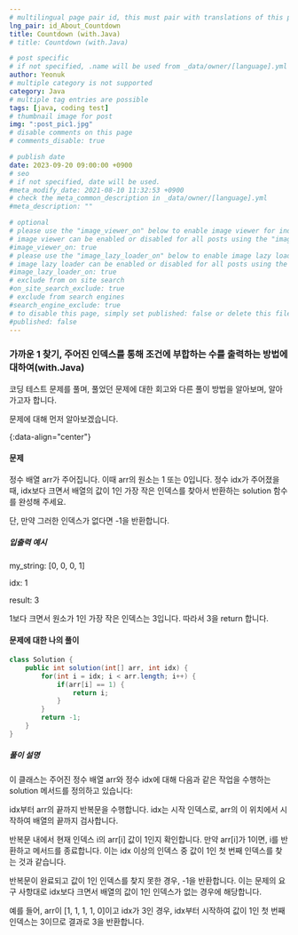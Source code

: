 ```yaml
---
# multilingual page pair id, this must pair with translations of this page. (This name must be unique)
lng_pair: id_About_Countdown
title: Countdown (with.Java)
# title: Countdown (with.Java)

# post specific
# if not specified, .name will be used from _data/owner/[language].yml
author: Yeonuk
# multiple category is not supported
category: Java
# multiple tag entries are possible
tags: [java, coding test]
# thumbnail image for post
img: ":post_pic1.jpg"
# disable comments on this page
# comments_disable: true

# publish date
date: 2023-09-20 09:00:00 +0900
# seo
# if not specified, date will be used.
#meta_modify_date: 2021-08-10 11:32:53 +0900
# check the meta_common_description in _data/owner/[language].yml
#meta_description: ""

# optional
# please use the "image_viewer_on" below to enable image viewer for individual pages or posts (_posts/ or [language]/_posts folders).
# image viewer can be enabled or disabled for all posts using the "image_viewer_posts: true" setting in _data/conf/main.yml.
#image_viewer_on: true
# please use the "image_lazy_loader_on" below to enable image lazy loader for individual pages or posts (_posts/ or [language]/_posts folders).
# image lazy loader can be enabled or disabled for all posts using the "image_lazy_loader_posts: true" setting in _data/conf/main.yml.
#image_lazy_loader_on: true
# exclude from on site search
#on_site_search_exclude: true
# exclude from search engines
#search_engine_exclude: true
# to disable this page, simply set published: false or delete this file
#published: false
---
```


<!-- outline-start -->

### 가까운 1 찾기, 주어진 인덱스를 통해 조건에 부합하는 수를 출력하는 방법에 대하여(with.Java)

코딩 테스트 문제를 풀며, 풀었던 문제에 대한 회고와 다른 풀이 방법을 알아보며, 알아가고자 합니다.

문제에 대해 먼저 알아보겠습니다.

{:data-align="center"}

<!-- outline-end -->

#### 문제

정수 배열 arr가 주어집니다. 이때 arr의 원소는 1 또는 0입니다. 정수 idx가 주어졌을 때, idx보다 크면서 배열의 값이 1인 가장 작은 인덱스를 찾아서 반환하는 solution 함수를 완성해 주세요.

단, 만약 그러한 인덱스가 없다면 -1을 반환합니다.

##### 입출력 예시

my_string: [0, 0, 0, 1]

idx: 1

result: 3

1보다 크면서 원소가 1인 가장 작은 인덱스는 3입니다. 따라서 3을 return 합니다.

<!-- | i   | arr[i] | stk     |
| --- | ------ | ------- |
| 0   | 1      | []      |
| 1   | 4      | [1]     | -->

#### 문제에 대한 나의 풀이

```java
class Solution {
    public int solution(int[] arr, int idx) {
        for(int i = idx; i < arr.length; i++) {
            if(arr[i] == 1) {
                return i;
            }
        }
        return -1;
    }
}
```

##### 풀이 설명

이 클래스는 주어진 정수 배열 arr와 정수 idx에 대해 다음과 같은 작업을 수행하는 solution 메서드를 정의하고 있습니다:

idx부터 arr의 끝까지 반복문을 수행합니다. idx는 시작 인덱스로, arr의 이 위치에서 시작하여 배열의 끝까지 검사합니다.

반복문 내에서 현재 인덱스 i의 arr[i] 값이 1인지 확인합니다. 만약 arr[i]가 1이면, i를 반환하고 메서드를 종료합니다. 이는 idx 이상의 인덱스 중 값이 1인 첫 번째 인덱스를 찾는 것과 같습니다.

반복문이 완료되고 값이 1인 인덱스를 찾지 못한 경우, -1을 반환합니다. 이는 문제의 요구 사항대로 idx보다 크면서 배열의 값이 1인 인덱스가 없는 경우에 해당합니다.

예를 들어, arr이 [1, 1, 1, 1, 0]이고 idx가 3인 경우, idx부터 시작하여 값이 1인 첫 번째 인덱스는 3이므로 결과로 3을 반환합니다.
